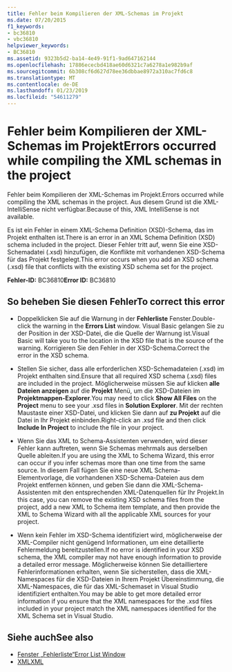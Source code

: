 ```yaml
---
title: Fehler beim Kompilieren der XML-Schemas im Projekt
ms.date: 07/20/2015
f1_keywords:
- bc36810
- vbc36810
helpviewer_keywords:
- BC36810
ms.assetid: 9323b5d2-ba14-4e49-91f1-9ad647162144
ms.openlocfilehash: 17886ececbd418ae60d6321c7a6278a1e982b9af
ms.sourcegitcommit: 6b308cf6d627d78ee36dbbae8972a310ac7fd6c8
ms.translationtype: MT
ms.contentlocale: de-DE
ms.lasthandoff: 01/23/2019
ms.locfileid: "54611279"
---
```

# <a name="errors-occurred-while-compiling-the-xml-schemas-in-the-project"></a><span data-ttu-id="997d9-102">Fehler beim Kompilieren der XML-Schemas im Projekt</span><span class="sxs-lookup"><span data-stu-id="997d9-102">Errors occurred while compiling the XML schemas in the project</span></span>
<span data-ttu-id="997d9-103">Fehler beim Kompilieren der XML-Schemas im Projekt.</span><span class="sxs-lookup"><span data-stu-id="997d9-103">Errors occurred while compiling the XML schemas in the project.</span></span> <span data-ttu-id="997d9-104">Aus diesem Grund ist die XML-IntelliSense nicht verfügbar.</span><span class="sxs-lookup"><span data-stu-id="997d9-104">Because of this, XML IntelliSense is not available.</span></span>  
  
 <span data-ttu-id="997d9-105">Es ist ein Fehler in einem XML-Schema Definition (XSD)-Schema, das im Projekt enthalten ist.</span><span class="sxs-lookup"><span data-stu-id="997d9-105">There is an error in an XML Schema Definition (XSD) schema included in the project.</span></span> <span data-ttu-id="997d9-106">Dieser Fehler tritt auf, wenn Sie eine XSD-Schemadatei (.xsd) hinzufügen, die Konflikte mit vorhandenen XSD-Schema für das Projekt festgelegt.</span><span class="sxs-lookup"><span data-stu-id="997d9-106">This error occurs when you add an XSD schema (.xsd) file that conflicts with the existing XSD schema set for the project.</span></span>  
  
 <span data-ttu-id="997d9-107">**Fehler-ID:** BC36810</span><span class="sxs-lookup"><span data-stu-id="997d9-107">**Error ID:** BC36810</span></span>  
  
## <a name="to-correct-this-error"></a><span data-ttu-id="997d9-108">So beheben Sie diesen Fehler</span><span class="sxs-lookup"><span data-stu-id="997d9-108">To correct this error</span></span>  
  
-   <span data-ttu-id="997d9-109">Doppelklicken Sie auf die Warnung in der **Fehlerliste** Fenster.</span><span class="sxs-lookup"><span data-stu-id="997d9-109">Double-click the warning in the **Errors List** window.</span></span> <span data-ttu-id="997d9-110">Visual Basic gelangen Sie zu der Position in der XSD-Datei, die die Quelle der Warnung ist.</span><span class="sxs-lookup"><span data-stu-id="997d9-110">Visual Basic will take you to the location in the XSD file that is the source of the warning.</span></span> <span data-ttu-id="997d9-111">Korrigieren Sie den Fehler in der XSD-Schema.</span><span class="sxs-lookup"><span data-stu-id="997d9-111">Correct the error in the XSD schema.</span></span>  
  
-   <span data-ttu-id="997d9-112">Stellen Sie sicher, dass alle erforderlichen XSD-Schemadateien (.xsd) im Projekt enthalten sind.</span><span class="sxs-lookup"><span data-stu-id="997d9-112">Ensure that all required XSD schema (.xsd) files are included in the project.</span></span> <span data-ttu-id="997d9-113">Möglicherweise müssen Sie auf klicken **alle Dateien anzeigen** auf die **Projekt** Menü, um die XSD-Dateien im **Projektmappen-Explorer**.</span><span class="sxs-lookup"><span data-stu-id="997d9-113">You may need to click **Show All Files** on the **Project** menu to see your .xsd files in **Solution Explorer**.</span></span> <span data-ttu-id="997d9-114">Mit der rechten Maustaste einer XSD-Datei, und klicken Sie dann auf **zu Projekt** auf die Datei in Ihr Projekt einbinden.</span><span class="sxs-lookup"><span data-stu-id="997d9-114">Right-click an .xsd file and then click **Include In Project** to include the file in your project.</span></span>  
  
-   <span data-ttu-id="997d9-115">Wenn Sie das XML to Schema-Assistenten verwenden, wird dieser Fehler kann auftreten, wenn Sie Schemas mehrmals aus derselben Quelle ableiten.</span><span class="sxs-lookup"><span data-stu-id="997d9-115">If you are using the XML to Schema Wizard, this error can occur if you infer schemas more than one time from the same source.</span></span> <span data-ttu-id="997d9-116">In diesem Fall fügen Sie eine neue XML Schema-Elementvorlage, die vorhandenen XSD-Schema-Dateien aus dem Projekt entfernen können, und geben Sie dann die XML-Schema-Assistenten mit den entsprechenden XML-Datenquellen für Ihr Projekt.</span><span class="sxs-lookup"><span data-stu-id="997d9-116">In this case, you can remove the existing XSD schema files from the project, add a new XML to Schema item template, and then provide the XML to Schema Wizard with all the applicable XML sources for your project.</span></span>  
  
-   <span data-ttu-id="997d9-117">Wenn kein Fehler im XSD-Schema identifiziert wird, möglicherweise der XML-Compiler nicht genügend Informationen, um eine detaillierte Fehlermeldung bereitzustellen.</span><span class="sxs-lookup"><span data-stu-id="997d9-117">If no error is identified in your XSD schema, the XML compiler may not have enough information to provide a detailed error message.</span></span> <span data-ttu-id="997d9-118">Möglicherweise können Sie detailliertere Fehlerinformationen erhalten, wenn Sie sicherstellen, dass die XML-Namespaces für die XSD-Dateien in Ihrem Projekt Übereinstimmung, die XML-Namespaces, die für das XML-Schemaset in Visual Studio identifiziert enthalten.</span><span class="sxs-lookup"><span data-stu-id="997d9-118">You may be able to get more detailed error information if you ensure that the XML namespaces for the .xsd files included in your project match the XML namespaces identified for the XML Schema set in Visual Studio.</span></span>  
  
## <a name="see-also"></a><span data-ttu-id="997d9-119">Siehe auch</span><span class="sxs-lookup"><span data-stu-id="997d9-119">See also</span></span>
- [<span data-ttu-id="997d9-120">Fenster „Fehlerliste“</span><span class="sxs-lookup"><span data-stu-id="997d9-120">Error List Window</span></span>](/visualstudio/ide/reference/error-list-window)
- [<span data-ttu-id="997d9-121">XML</span><span class="sxs-lookup"><span data-stu-id="997d9-121">XML</span></span>](../../../visual-basic/programming-guide/language-features/xml/index.md)
